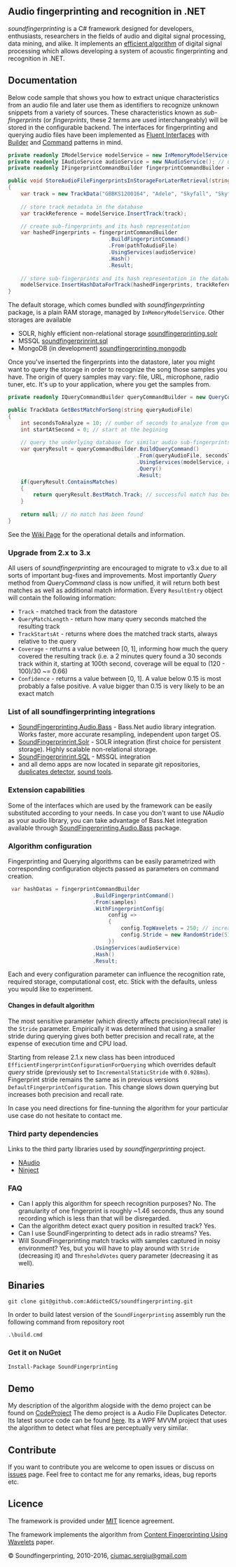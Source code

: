 ## Audio fingerprinting and recognition in .NET

_soundfingerprinting_ is a C# framework designed for developers, enthusiasts, researchers in the fields of audio and digital signal processing, data mining, and alike.  It implements an [efficient algorithm](http://static.googleusercontent.com/media/research.google.com/en//pubs/archive/32685.pdf) of digital signal processing which allows developing a system of acoustic fingerprinting and recognition in .NET.

## Documentation

Below code sample that shows you how to extract unique characteristics from an audio file and later use them as identifiers to recognize unknown snippets from a variety of sources. These characteristics known as _sub-fingerprints_ (or _fingerprints_, these 2 terms are used interchangeably) will be stored in the configurable backend. The interfaces for fingerprinting and querying audio files have been implemented as [Fluent Interfaces](http://martinfowler.com/bliki/FluentInterface.html) with [Builder](http://en.wikipedia.org/wiki/Builder_pattern) and [Command](http://en.wikipedia.org/wiki/Command_pattern) patterns in mind.
```csharp
private readonly IModelService modelService = new InMemoryModelService(); // store fingerprints in memory
private readonly IAudioService audioService = new NAudioService(); // use NAudio audio processing library
private readonly IFingerprintCommandBuilder fingerprintCommandBuilder = new FingerprintCommandBuilder();

public void StoreAudioFileFingerprintsInStorageForLaterRetrieval(string pathToAudioFile)
{
    var track = new TrackData("GBBKS1200164", "Adele", "Skyfall", "Skyfall", 2012, 290);
	
    // store track metadata in the database
    var trackReference = modelService.InsertTrack(track);

    // create sub-fingerprints and its hash representation
    var hashedFingerprints = fingerprintCommandBuilder
                                .BuildFingerprintCommand()
                                .From(pathToAudioFile)
                                .UsingServices(audioService)
                                .Hash()
                                .Result;
								
    // store sub-fingerprints and its hash representation in the database 
    modelService.InsertHashDataForTrack(hashedFingerprints, trackReference);
}
```
The default storage, which comes bundled with _soundfingerprinting_ package, is a plain RAM storage, managed by <code>InMemoryModelService</code>. Other storages are available
- SOLR, highly efficient non-relational storage [soundfingerprinting.solr](https://github.com/AddictedCS/soundfingerprinting.solr)
- MSSQL [soundfingerprinrint.sql](https://github.com/AddictedCS/soundfingerprinting.sql)
- MongoDB (in development) [soundfingerprinting.mongodb](https://github.com/AddictedCS/soundfingerprinting.mongodb)

Once you've inserted the fingerprints into the datastore, later you might want to query the storage in order to recognize the song those samples you have. The origin of query samples may vary: file, URL, microphone, radio tuner, etc. It's up to your application, where you get the samples from.

```csharp
private readonly IQueryCommandBuilder queryCommandBuilder = new QueryCommandBuilder();

public TrackData GetBestMatchForSong(string queryAudioFile)
{
    int secondsToAnalyze = 10; // number of seconds to analyze from query file
    int startAtSecond = 0; // start at the begining
	
    // query the underlying database for similar audio sub-fingerprints
    var queryResult = queryCommandBuilder.BuildQueryCommand()
                                         .From(queryAudioFile, secondsToAnalyze, startAtSecond)
                                         .UsingServices(modelService, audioService)
                                         .Query()
                                         .Result;
    if(queryResult.ContainsMatches)
    {
        return queryResult.BestMatch.Track; // successful match has been found
    }
	
    return null; // no match has been found
}
```
See the [Wiki Page](https://github.com/AddictedCS/soundfingerprinting/wiki) for the operational details and information. 

### Upgrade from 2.x to 3.x
All users of _soundfingerprinting_ are encouraged to migrate to v3.x due to all sorts of important bug-fixes and improvements. Most importantly _Query_ method from _QueryCommand_ class is now unified, it will return both best matches as well as additional match information.
Every `ResultEntry` object will contain the following information:
- `Track` - matched track from the datastore
- `QueryMatchLength` - return how many query seconds matched the resulting track
- `TrackStartsAt` - returns where does the matched track starts, always relative to the query
- `Coverage` - returns a value between [0, 1], informing how much the query covered the resulting track (i.e. a 2 minutes query found a 30 seconds track within it, starting at 100th second, coverage will be equal to (120 - 100)/30 ~= 0.66)
- `Confidence` - returns a value between [0, 1]. A value below 0.15 is most probably a false positive. A value bigger than 0.15 is very likely to be an exact match

### List of all soundfingerprinting integrations
- [SoundFingerprinting.Audio.Bass](https://www.nuget.org/packages/SoundFingerprinting.Audio.Bass) - Bass.Net audio library integration. Works faster, more accurate resampling, independent upon target OS.
- [SoundFingerprinrint.Solr](https://github.com/AddictedCS/soundfingerprinting.solr) - SOLR integration (first choice for persistent storage). Highly scalable non-relational storage.
- [SoundFingerprinrint.SQL](https://github.com/AddictedCS/soundfingerprinting.sql) - MSSQL integration 
- and all demo apps are now located in separate git repositories, [duplicates detector](https://github.com/AddictedCS/soundfingerprinting.duplicatesdetector), [sound tools](https://github.com/AddictedCS/soundfingerprinting.soundtools).

### Extension capabilities
Some of the interfaces which are used by the framework can be easily substituted according to your needs. In case you don't want to use _NAudio_ as your audio library, you can take advantage of Bass.Net integration available through [SoundFingerprinting.Audio.Bass](https://www.nuget.org/packages/SoundFingerprinting.Audio.Bass) package.

### Algorithm configuration
Fingerprinting and Querying algorithms can be easily parametrized with corresponding configuration objects passed as parameters on command creation.

```csharp
 var hashDatas = fingerprintCommandBuilder
                           .BuildFingerprintCommand()
                           .From(samples)
                           .WithFingerprintConfig(
	                            config =>
	                            {
	                                config.TopWavelets = 250; // increase number of top wavelets
	                                config.Stride = new RandomStride(512, 256); // stride between sub-fingerprints
	                            })
                           .UsingServices(audioService)
                           .Hash()
                           .Result;
```
Each and every configuration parameter can influence the recognition rate, required storage, computational cost, etc. Stick with the defaults, unless you would like to experiment. 

#### Changes in default algorithm
The most sensitive parameter (which directly affects precision/recall rate) is the <code>Stride</code> parameter. Empirically it was determined that using a smaller stride during querying gives both better precision and recall rate, at the expense of execution time and CPU load. 

Starting from release 2.1.x new class has been introduced <code>EfficientFingerprintConfigurationForQuerying</code> which overrides default <i>query</i> stride (previously set to <code>IncrementalStaticStride</code> with <code>0.928ms</code>). Fingerprint stride remains the same as in previous versions <code>DefaultFingerprintConfiguration</code>. This change slows down querying but increases both precision and recall rate.

In case you need directions for fine-tunning the algorithm for your particular use case do not hesitate to contact me.

### Third party dependencies
Links to the third party libraries used by _soundfingerprinting_ project.
* [NAudio](http://naudio.codeplex.com)
* [Ninject](http://www.ninject.org)

### FAQ
- Can I apply this algorithm for speech recognition purposes?
No. The granularity of one fingerprint is roughly ~1.46 seconds, thus any sound recording which is less than that will be disregarded.
- Can the algorithm detect exact query position in resulted track?
Yes.
- Can I use SoundFingerprinting to detect ads in radio streams?
Yes.
- Will SoundFingerprinting match tracks with samples captured in noisy environment?
Yes, but you will have to play around with `Stride` (decreasing it) and `ThresholdVotes` query parameter (decreasing it as well).

## Binaries
    git clone git@github.com:AddictedCS/soundfingerprinting.git
    
In order to build latest version of the <code>SoundFingerprinting</code> assembly run the following command from repository root

    .\build.cmd
### Get it on NuGet

    Install-Package SoundFingerprinting

## Demo
My description of the algorithm alogside with the demo project can be found on [CodeProject](http://www.codeproject.com/Articles/206507/Duplicates-detector-via-audio-fingerprinting)
The demo project is a Audio File Duplicates Detector. Its latest source code can be found [here](src/SoundFingerprinting.DuplicatesDetector). Its a WPF MVVM project that uses the algorithm to detect what files are perceptually very similar.

## Contribute
If you want to contribute you are welcome to open issues or discuss on [issues](https://github.com/AddictedCS/soundfingerprinting/issues) page. Feel free to contact me for any remarks, ideas, bug reports etc. 

## Licence
The framework is provided under [MIT](https://opensource.org/licenses/MIT) licence agreement.

The framework implements the algorithm from [Content Fingerprinting Using Wavelets](http://www.nhchau.com/files/cvmp_BalujaCovell.A4color.pdf) paper.

&copy; Soundfingerprinting, 2010-2016, ciumac.sergiu@gmail.com
